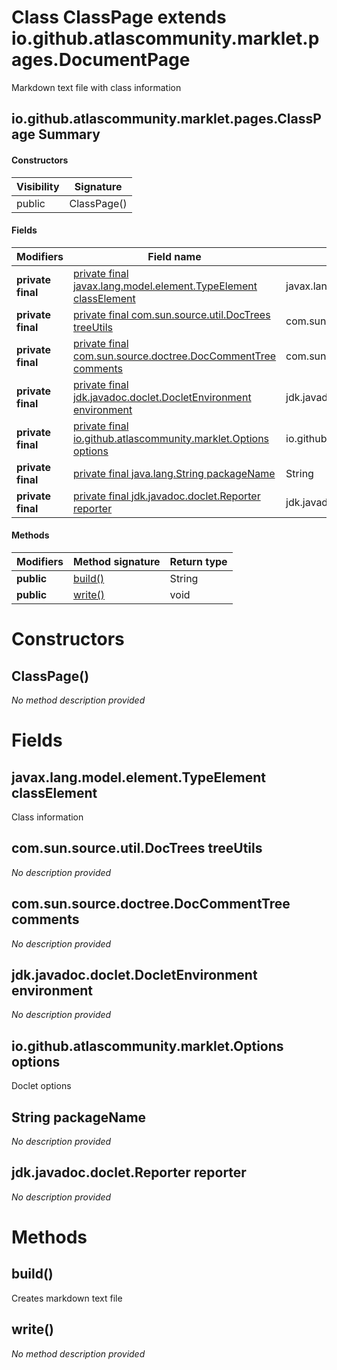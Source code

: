 Class ClassPage extends io.github.atlascommunity.marklet.pages.DocumentPage
===========================================================================
Markdown text file with class information

io.github.atlascommunity.marklet.pages.ClassPage Summary
-------
#### Constructors
| Visibility | Signature   |
| ---------- | ----------- |
| public     | ClassPage() |
#### Fields
| Modifiers         | Field name                                                                                                        | Type                                     |
| ----------------- | ----------------------------------------------------------------------------------------------------------------- | ---------------------------------------- |
| **private final** | [private final javax.lang.model.element.TypeElement classElement](#javaxlangmodelelementtypeelement-classelement) | javax.lang.model.element.TypeElement     |
| **private final** | [private final com.sun.source.util.DocTrees treeUtils](#comsunsourceutildoctrees-treeutils)                       | com.sun.source.util.DocTrees             |
| **private final** | [private final com.sun.source.doctree.DocCommentTree comments](#comsunsourcedoctreedoccommenttree-comments)       | com.sun.source.doctree.DocCommentTree    |
| **private final** | [private final jdk.javadoc.doclet.DocletEnvironment environment](#jdkjavadocdocletdocletenvironment-environment)  | jdk.javadoc.doclet.DocletEnvironment     |
| **private final** | [private final io.github.atlascommunity.marklet.Options options](#iogithubatlascommunitymarkletoptions-options)   | io.github.atlascommunity.marklet.Options |
| **private final** | [private final java.lang.String packageName](#javalangstring-packagename)                                         | String                                   |
| **private final** | [private final jdk.javadoc.doclet.Reporter reporter](#jdkjavadocdocletreporter-reporter)                          | jdk.javadoc.doclet.Reporter              |
#### Methods
| Modifiers  | Method signature  | Return type |
| ---------- | ----------------- | ----------- |
| **public** | [build()](#build) | String      |
| **public** | [write()](#write) | void        |

Constructors
============
ClassPage()
-----------
*No method description provided*


Fields
======
javax.lang.model.element.TypeElement classElement
-------------------------------------------------
Class information


com.sun.source.util.DocTrees treeUtils
--------------------------------------
*No description provided*


com.sun.source.doctree.DocCommentTree comments
----------------------------------------------
*No description provided*


jdk.javadoc.doclet.DocletEnvironment environment
------------------------------------------------
*No description provided*


io.github.atlascommunity.marklet.Options options
------------------------------------------------
Doclet options


String packageName
----------------------------
*No description provided*


jdk.javadoc.doclet.Reporter reporter
------------------------------------
*No description provided*


Methods
=======
build()
-------
Creates markdown text file


write()
-------
*No method description provided*


